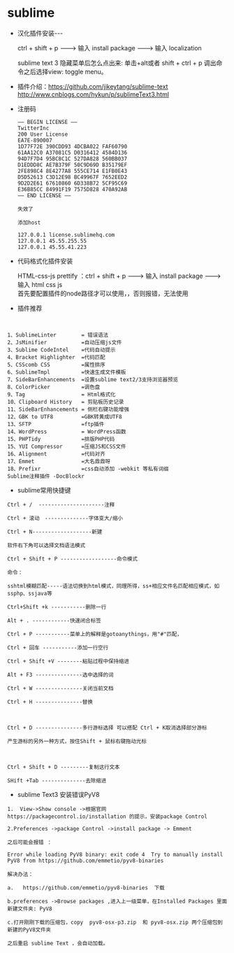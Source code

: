 # sublime

* 汉化插件安装---

  ctrl + shift + p  --->  输入 install package ---> 输入 localization
  
  sublime text 3 隐藏菜单后怎么点出来: 单击+alt或者 shift + ctrl + p 调出命令之后选择view: toggle menu。

* 插件介绍：https://github.com/jikeytang/sublime-text  
          http://www.cnblogs.com/hykun/p/sublimeText3.html
  
* 注册码

  ```
  —– BEGIN LICENSE —–  
  TwitterInc  
  200 User License  
  EA7E-890007  
  1D77F72E 390CDD93 4DCBA022 FAF60790  
  61AA12C0 A37081C5 D0316412 4584D136  
  94D7F7D4 95BC8C1C 527DA828 560BB037  
  D1EDDD8C AE7B379F 50C9D69D B35179EF  
  2FE898C4 8E4277A8 555CE714 E1FB0E43  
  D5D52613 C3D12E98 BC49967F 7652EED2  
  9D2D2E61 67610860 6D338B72 5CF95C69  
  E36B85CC 84991F19 7575D828 470A92AB  
  —— END LICENSE ——  
  
  失效了
  
  添加host
  
  127.0.0.1 license.sublimehq.com
  127.0.0.1 45.55.255.55
  127.0.0.1 45.55.41.223
  ```
* 代码格式化插件安装

  HTML-css-js prettify ：ctrl + shift + p  --->  输入 install package ---> 输入 html css js  
  首先要配置插件的node路径才可以使用，，否则报错，无法使用
  
* 插件推荐
```


1、SublimeLinter        = 错误语法
2、JsMinifier           =自动压缩js文件
3、Sublime CodeIntel    =代码自动提示
4、Bracket Highlighter  =代码匹配
5、CSScomb CSS          =属性排序
6、SublimeTmpl          =快速生成文件模板
7、SideBarEnhancements  =设置sublime text2/3支持浏览器预览
8、ColorPicker          =调色盘
9、Tag                  = Html格式化
10、Clipboard History   = 剪贴板历史记录
11、SideBarEnhancements = 侧栏右键功能增强
12、GBK to UTF8         =GBK转黄成UTF8
13、SFTP                =ftp插件
14、WordPress           = WordPress函数
15、PHPTidy             =排版PHP代码
15、YUI Compressor      =压缩JS和CSS文件
16、Alignment           =代码对齐
17、Emmet               =大名鼎鼎呀
18、Prefixr             =css自动添加 -webkit 等私有词缀
Sublime注释插件 -Doc​Blockr
```

* sublime常用快捷键
```
Ctrl + /  ---------------------注释

Ctrl + 滚动　--------------字体变大/缩小

Ctrl + N-------------------新建

软件右下角可以选择文档语法模式

Ctrl + Shift + P ------------------命令模式

命令：

sshtml模糊匹配-----语法切换到html模式，同理所得，ss+相应文件名匹配相应模式，如ssphp、ssjava等

Ctrl+Shift +k -----------删除一行

Alt + . ------------快速闭合标签

Ctrl + P -----------菜单上的解释是gotoanythings，用"#"匹配，

Ctrl + 回车 -----------添加一行空行

Ctrl + Shift +V --------粘贴过程中保持缩进

Alt + F3 ---------------选中选择的词

Ctrl + W ---------------关闭当前文档

Ctrl + H ---------------替换

 

Ctrl + D ---------------多行游标选择 可以搭配 Ctrl + K取消选择部分游标 

产生游标的另外一种方式，按住Shift + 鼠标右键拖动光标

 

Ctrl + Shift + D ---------复制这行文本

SHift +Tab --------------去除缩进
```



* sublime Text3 安装错误PyV8

```
1.  View->Show console ->根据官网 https://packagecontrol.io/installation 的提示，安装package Control 

2.Preferences ->package Control ->install package -> Emment

之后可能会报错 ：

Error while loading PyV8 binary: exit code 4  Try to manually install PyV8 from https://github.com/emmetio/pyv8-binaries

解决办法：

a.   https://github.com/emmetio/pyv8-binaries  下载

b.preferences ->Browse packages ,进入上一级菜单，在Installed Packages 里面新建文件夹: PyV8

c.打开刚刚下载的压缩包，copy  pyv8-osx-p3.zip  和 pyv8-osx.zip 两个压缩包到 新建的PyV8文件夹

之后重启 sublime Text ，会自动加载。
```
